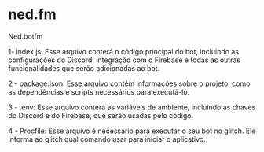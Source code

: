 # ned.fm
Ned.botfm



1- index.js: Esse arquivo conterá o código principal do bot, incluindo as configurações do Discord, integração com o Firebase e todas as outras funcionalidades que serão adicionadas ao bot.

2 - package.json: Esse arquivo contém informações sobre o projeto, como as dependências e scripts necessários para executá-lo.

3 - .env: Esse arquivo conterá as variáveis de ambiente, incluindo as chaves do Discord e do Firebase, que serão usadas pelo código.

4 - Procfile: Esse arquivo é necessário para executar o seu bot no glitch. Ele informa ao glitch qual comando usar para iniciar o aplicativo.
